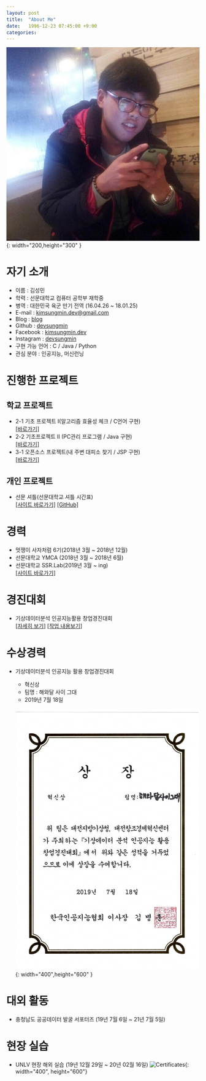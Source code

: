 ```yaml
---
layout: post
title:  "About Me"
date:   1996-12-23 07:45:00 +9:00
categories: 
---
```

![myimg](/img/my_img.jpg){: width="200,height="300" }
# 자기 소개
* 이름 : 김성민
* 학력 : 선문대학교 컴퓨터 공학부 재학중
* 병역 : 대한민국 육군 만기 전역 (16.04.26 ~ 18.01.25)
* E-mail : kimsungmin.dev@gmail.com
* Blog : [blog](https://sungmin.dev)
* Github : [devsungmin](https://www.github.com/devsungmin)
* Facebook : [kimsungmin.dev](https://www.facebook.com/kimsungmin.dev)
* Instagram : [devsungmin](https://www.instagram.com/devsungmin/?hl=ko)
* 구현 가능 언어 : C / Java / Python
* 관심 분야 : 인공지능, 머신런닝

# 진행한 프로젝트
## 학교 프로젝트
* 2-1 기초 프로젝트 I(알고리즘 효율성 체크 / C언어 구현)<br>
    [[바로가기]](https://github.com/devsungmin/Sort-Algorithm-Project)
* 2-2 기초프로젝트 II (PC관리 프로그램 / Java 구현)<br>
    [[바로가기]](https://github.com/devsungmin/PC-Management-System)
* 3-1 오픈소스 프로젝트(내 주변 대피소 찾기 / JSP 구현)<br>
    [[바로가기]](https://github.com/devsungmin/OSS-Team)

## 개인 프로젝트
* 선문 셔틀(선문대학교 셔틀 시간표)<br>
    [[사이트 바로가기]](https://smbus.sungmin.dev)
    [[GitHub]](https://github.com/Sunmoonbus/sunmoonbus.github.io)

# 경력
* 멋쟁이 사자처럼 6기(2018년 3월 ~ 2018년 12월)
* 선문대학교 YMCA (2018년 3월 ~ 2018년 6월)
* 선문대학교 SSR.Lab(2019년 3월 ~ ing)<br>
[[사이트 바로가기]](https://sites.google.com/view/sunmmon-ssrlab/)

# 경진대회
* 기상데이터분석 인공지능활용 창업경진대회<br>
    [[자세히 보기]](https://sapiensteam.com/bbs/event/bbsDetail.do?bbsSn=50)
    [[작업 내용보기]](https://github.com/devsungmin/Competition/tree/master/%EA%B8%B0%EC%83%81%EB%8D%B0%EC%9D%B4%ED%84%B0%EB%B6%84%EC%84%9D%20%EC%9D%B8%EA%B3%B5%EC%A7%80%EB%8A%A5%ED%99%9C%EC%9A%A9%20%EC%B0%BD%EC%97%85%EA%B2%BD%EC%A7%84%EB%8C%80%ED%9A%8C%20)

# 수상경력
* 기상데이터분석 인공지능 활용 창업경진대회
    - 혁신상
    - 팀명 : 해와달 사이 그대
    - 2019년 7월 18일
    
    ![awardimg](/img/weather_data.jpeg){: width="400",height="600" }

# 대외 활동
* 충청남도 공공데이터 발굴 서포터즈 (19년 7월 6일 ~ 21년 7월 5일)

# 현장 실습
* UNLV 현장 해외 실습 (19년 12월 29일 ~ 20년 02월 16일)
    ![Certificates](/img/UNLV,JPG){: width="400", height="600"}